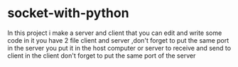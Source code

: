 # socket-with-python
In this project i make a server and client that you can edit and write some code in it
you have 2 file client and server ,don't forget to put the same port 
in the server you put it in the host computer or server to receive and send to client
in the client don't forget to put the same port of the server 

